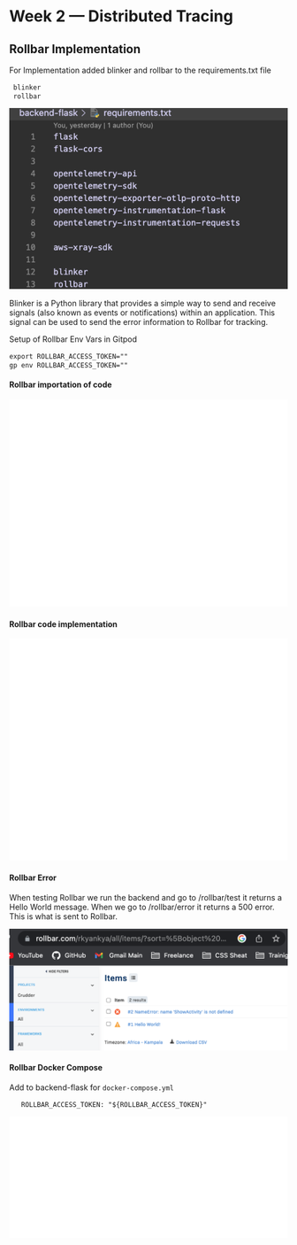 # Week 2 — Distributed Tracing

## Rollbar Implementation

For Implementation added blinker and rollbar to the requirements.txt file

```text
 blinker
 rollbar
```

![Blinker](assets/rollbar.png)

Blinker is a Python library that provides a simple way to send and receive signals (also known as events or notifications) within an application. This signal can be used to send the error information to Rollbar for tracking.

Setup of Rollbar Env Vars in Gitpod

  ```text
  export ROLLBAR_ACCESS_TOKEN=""
  gp env ROLLBAR_ACCESS_TOKEN=""
  ```

#### Rollbar importation of code

![Rollbar Code Implementation](assets/import-rollbar.svg)

#### Rollbar code implementation

![Rollbar Code Implementation](assets/rollbar-code.svg)

#### Rollbar Error

When testing Rollbar we run the backend and go to /rollbar/test it returns a Hello World message. When we go to /rollbar/error it returns a 500 error. This is what is sent to Rollbar.

![Rollbar Error](assets/rollbar-error.png)

#### Rollbar Docker Compose

Add to backend-flask for `docker-compose.yml`

```text
   ROLLBAR_ACCESS_TOKEN: "${ROLLBAR_ACCESS_TOKEN}"
```

![Rollbar Docker Compose](assets/docker-rollbar.svg)
